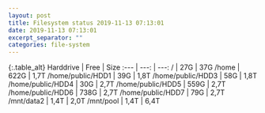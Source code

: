 ```yaml
---
layout: post
title: Filesystem status 2019-11-13 07:13:01
date: 2019-11-13 07:13:01
excerpt_separator: ""
categories: file-system
---
```

{:.table_alt}
Harddrive | Free | Size
:--- | ---: | ---:
/ | 27G | 37G
/home | 622G | 1,7T
/home/public/HDD1 | 39G | 1,8T
/home/public/HDD3 | 58G | 1,8T
/home/public/HDD4 | 30G | 2,7T
/home/public/HDD5 | 559G | 2,7T
/home/public/HDD6 | 738G | 2,7T
/home/public/HDD7 | 79G | 2,7T
/mnt/data2 | 1,4T | 2,0T
/mnt/pool | 1,4T | 6,4T
